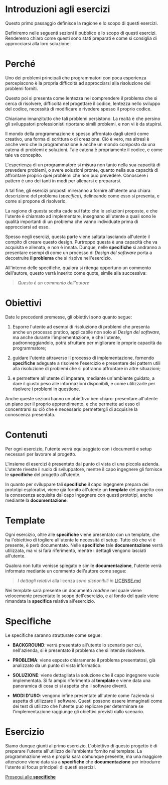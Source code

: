Introduzioni agli esercizi
==========================

Questo primo passaggio definisce la ragione e lo scopo di questi esercizi.

Definiremo nelle seguenti sezioni il pubblico e lo scopo di questi esercizi.
Renderemo chiaro come questi sono stati preparati e come si consiglia di
approcciarsi alla loro soluzione.

# Perché

Uno dei problemi principali che programmatori con poca esperienza percepiscono
è la propria difficoltà ad approcciarsi alla risoluzione dei problemi forniti.

Questo poi si presenta come lentezza nel comprendere il problema che si cerca
di risolvere, difficoltà nel progettare il codice, lentezza nello sviluppo
del codice, necessità di modificare e rivedere spesso il proprio codice.

Chiariamo innanzitutto che tali problemi persistono. La realtà è che persino gli
sviluppatori professionisti riportano simili problemi, e non vi è da stupirsi.

Il mondo della programmazione è spesso affrontato dagli utenti come creativo,
una forma di scrittura o di creazione. Ciò è vero, ma altresì è anche vero che
la programmazione è anche un mondo composto da una catena di problemi e
soluzioni. Tale catena è propriamente il codice, e come tale va concepito.

L'esperienza di un programmatore si misura non tanto nella sua capacità di
prevedere problemi, o avere soluzioni pronte, quanto nella sua capacità di
affrontare proprio quei problemi che non può prevedere. Conoscere i pattern è
uno dei tanti in modi per allenarsi e prepararsi.

A tal fine, gli esercizi proposti mireranno a fornire all'utente una chiara
descrizione del problema (*specifica*), delineando come esso si presenta, e come
si propone di risolverlo.

La ragione di questa scelta cade sul fatto che le soluzioni proposte, e che
l'utente è chiamato ad implementare, insegnano all'utente a quali sono le
qualità importanti di un problema che vanno individuate prima di approcciarsi
ad esso.

Spesso negli esercizi, questa parte viene saltata lasciando all'utente il
compito di creare questo design. Purtroppo questa è una capacità che va
acquisita e allenata, e non è innata. Dunque, nelle **specifiche** si andranno
a presentare esempi di come un processo di *Design del software* porta a
decostruire **il problema** che si risolve nell'esercizio.

All'interno delle specifiche, qualora si ritenga opportuno un commento
dell'autore, questo verrà inserito come quote, simile alla successiva:

> *Questo è un commento dell'autore*

# Obiettivi

Date le precedenti premesse, gli obiettivi sono quanto segue:

1. Esporre l'utente ad esempi di risoluzione di problemi che presenta anche un
   processo pratico, applicabile non solo al *Design del software*, ma anche
   durante l'implementazione, e che l'utente, padronneggiandolo, potrà sfruttare
   per migliorare le proprie capacità da programmatore;

2. guidare l'utente attraverso il processo di implementazione, fornendo
   **specifiche** adeguate a risolvere l'esercizio e presentare dei pattern
   utili alla risoluzione di problemi che si potranno affrontare in altre
   situazioni;

3. e permettere all'utente di imparare, mediante un'ambiente guidato, a dare il
   giusto peso alle informazioni disponibili, e come utilizzarle per risolvere i
   problemi in questione.

Anche queste sezioni hanno un obiettivo ben chiaro: presentare all'utente un
piano per il proprio apprendimento, e che permette ad esso di concentrarsi su
ciò che è necessario permettergli di acquisire la conoscenza presentata.

# Contenuti

Per ogni esercizio, l'utente verrà equipaggiato con i documenti e setup
necessari per lavorare al progetto.

L'insieme di esercizi è presentato dal punto di vista di una piccola azienda.
L'utente riveste il ruolo di sviluppatore, mentre il capo ingegnere gli
fornisce le **specifiche** del progetto all'utente.

In quanto per sviluppare tali **specifiche** il capo ingegnere prepara dei
prototipi esplorativi, viene già fornito all'utente un **template** del progetto
con la conoscenza acquisita dal capo ingegnere con questi prototipi, anche
mediante la **documentazione**.

# Template

Ogni esercizio, oltre alle **specifiche** viene presentato con un template, che
ha l'obiettivo di togliere all'utente le necessità di setup. Tutto ciò che vi è
presente, è però documentato. Nelle **specifiche** tale **documentazione** verrà
utilizzata, ma vi si farà riferimento, mentre i dettagli vengono lasciati
all'utente.

Qualora non tutto venisse spiegato e simile **documentazione**, l'utente verrà
informato mediante un commento dell'autore come segue:

> *I dettagli relativi* alla licenza *sono disponibili in*
> [LICENSE.md](./LICENSE.md)

Nei template sarà presente un documento *readme* nel quale viene velocemente
presentato lo scopo dell'esercizio, e al fondo del quale viene rimandata la
**specifica** relativa all'esercizio.

# Specifiche

Le specifiche saranno strutturate come segue:

- **BACKGROUND**: verrà presentato all'utente lo scenario per cui, nell'azienda,
  si è presentato il problema che si intende risolvere.

- **PROBLEMA**: viene esposto chiaramente il problema presentatosi, già
  analizzato da un punto di vista informatico.

- **SOLUZIONE**: viene dettagliata la soluzione che il capo ingegnere vuole
  implementata. Si fa ampio riferimento al **template** e viene data una
  panoramica di cosa ci si aspetta che il software diventi.

- **MODI D'USO**: vengono infine presentate all'utente come l'azienda si aspetta
  di utilizzare il software. Questi possono essere immaginati come dei test di
  utilizzo che l'utente può replicare per determinare se l'implementazione
  raggiunge gli obiettivi previsti dallo scenario.

# Esercizio

Siamo dunque giunti al primo esercizio. L'obiettivo di questo progetto è di
preparare l'utente all'utilizzo dell'ambiente fornito nei template. La
programmazione vera e propria sarà comunque presente, ma una maggiore attenzione
viene data sia a **specifiche** che **documentazione** per introdurre l'utente
ai focus principali di questi esercizi.

[Prosegui alle **specifiche**](./SPECIFICHE.md)
